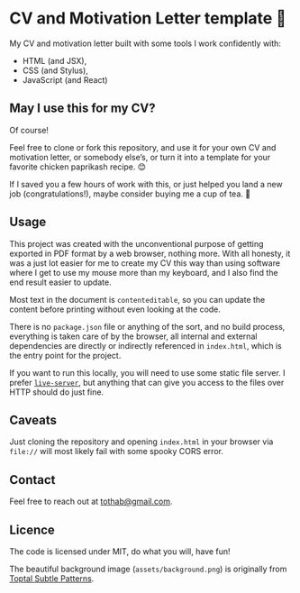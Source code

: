 # CV and Motivation Letter template :page_facing_up:

My CV and motivation letter built with some tools I work confidently with:
- HTML (and JSX),
- CSS (and Stylus),
- JavaScript (and React)

## May I use this for my CV?

Of course!

Feel free to clone or fork this repository, and use it for your own CV and motivation letter, or somebody else’s, or turn it into a template for your favorite chicken paprikash recipe. :blush:

If I saved you a few hours of work with this, or just helped you land a new job (congratulations!), maybe consider buying me a cup of tea. :tea:

## Usage

This project was created with the unconventional purpose of getting exported in PDF format by a web browser, nothing more. With all honesty, it was a just lot easier for me to create my CV this way than using software where I get to use my mouse more than my keyboard, and I also find the end result easier to update.

Most text in the document is `contenteditable`, so you can update the content before printing without even looking at the code.

There is no `package.json` file or anything of the sort, and no build process, everything is taken care of by the browser, all internal and external dependencies are directly or indirectly referenced in `index.html`, which is the entry point for the project.

If you want to run this locally, you will need to use some static file server. I prefer [`live-server`](https://www.npmjs.com/package/live-server), but anything that can give you access to the files over HTTP should do just fine.

## Caveats

Just cloning the repository and opening `index.html` in your browser via `file://` will most likely fail with some spooky CORS error.

## Contact

Feel free to reach out at tothab@gmail.com.

## Licence

The code is licensed under MIT, do what you will, have fun!

The beautiful background image (`assets/background.png`) is originally from [Toptal Subtle Patterns](https://www.toptal.com/designers/subtlepatterns/xv/).
